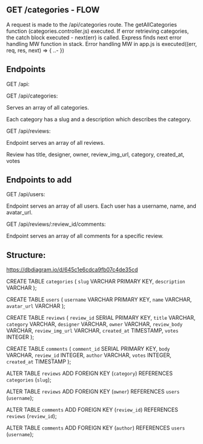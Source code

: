 ## GET /categories - FLOW

A request is made to the /api/categories route.
The getAllCategories function (categories.controller.js) executed.
If error retrieving categories, the catch block executed - next(err) is called.
Express finds next error handling MW function in stack.
Error handling MW in app.js is executed((err, req, res, next) => { ..- })



## Endpoints

GET /api: 

GET /api/categories: 

Serves an array of all categories. 

Each category has a slug and a description which describes the category.

GET /api/reviews: 

Endpoint serves an array of all reviews. 

Review has title, designer, owner, review_img_url, category, created_at, votes

## Endpoints to add

GET /api/users: 

Endpoint serves an array of all users. Each user has a username, name, and avatar_url.

GET /api/reviews/:review_id/comments: 

Endpoint serves an array of all comments for a specific review.


## Structure:

https://dbdiagram.io/d/645c1e6cdca9fb07c4de35cd

CREATE TABLE `categories` (
  `slug` VARCHAR PRIMARY KEY,
  `description` VARCHAR
);

CREATE TABLE `users` (
  `username` VARCHAR PRIMARY KEY,
  `name` VARCHAR,
  `avatar_url` VARCHAR
);

CREATE TABLE `reviews` (
  `review_id` SERIAL PRIMARY KEY,
  `title` VARCHAR,
  `category` VARCHAR,
  `designer` VARCHAR,
  `owner` VARCHAR,
  `review_body` VARCHAR,
  `review_img_url` VARCHAR,
  `created_at` TIMESTAMP,
  `votes` INTEGER
);

CREATE TABLE `comments` (
  `comment_id` SERIAL PRIMARY KEY,
  `body` VARCHAR,
  `review_id` INTEGER,
  `author` VARCHAR,
  `votes` INTEGER,
  `created_at` TIMESTAMP
);

ALTER TABLE `reviews` ADD FOREIGN KEY (`category`) REFERENCES `categories` (`slug`);

ALTER TABLE `reviews` ADD FOREIGN KEY (`owner`) REFERENCES `users` (`username`);

ALTER TABLE `comments` ADD FOREIGN KEY (`review_id`) REFERENCES `reviews` (`review_id`);

ALTER TABLE `comments` ADD FOREIGN KEY (`author`) REFERENCES `users` (`username`);